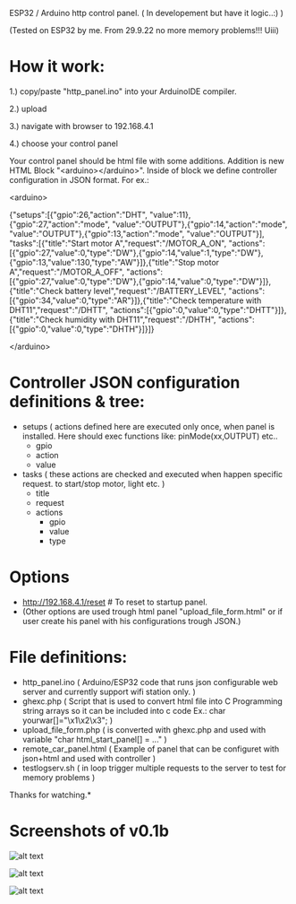 ESP32 / Arduino http control panel. ( In developement but have it logic..:) )

(Tested on ESP32 by me. From 29.9.22 no more memory problems!!! Uiii)


# How it work:

1.) copy/paste "http_panel.ino" into your ArduinoIDE compiler.

2.) upload

3.) navigate with browser to 192.168.4.1

4.) choose your control panel

Your control panel should be html file with some additions. Addition is new HTML Block "\<arduino>\</arduino>". Inside of block we define controller configuration in JSON format. For ex.:

\<arduino>

{"setups":[{"gpio":26,"action":"DHT", "value":11},{"gpio":27,"action":"mode", "value":"OUTPUT"},{"gpio":14,"action":"mode", "value":"OUTPUT"},{"gpio":13,"action":"mode", "value":"OUTPUT"}], "tasks":[{"title":"Start motor A","request":"/MOTOR_A_ON", "actions":[{"gpio":27,"value":0,"type":"DW"},{"gpio":14,"value":1,"type":"DW"},{"gpio":13,"value":130,"type":"AW"}]},{"title":"Stop motor A","request":"/MOTOR_A_OFF", "actions":[{"gpio":27,"value":0,"type":"DW"},{"gpio":14,"value":0,"type":"DW"}]},{"title":"Check battery level","request":"/BATTERY_LEVEL", "actions":[{"gpio":34,"value":0,"type":"AR"}]},{"title":"Check temperature with DHT11","request":"/DHTT", "actions":[{"gpio":0,"value":0,"type":"DHTT"}]},{"title":"Check humidity with DHT11","request":"/DHTH", "actions":[{"gpio":0,"value":0,"type":"DHTH"}]}]}


\</arduino>



# Controller JSON configuration definitions & tree:
- setups   ( actions defined here are executed only once, when panel is installed. Here should exec functions like: pinMode(xx,OUTPUT) etc..
    - gpio
    - action
    - value
- tasks    ( these actions are checked and executed when happen specific request. to start/stop motor, light etc. )
    - title
    - request
    - actions
        - gpio
        - value
        - type

# Options
- http://192.168.4.1/reset      # To reset to startup panel.
- (Other options are used trough html panel "upload_file_form.html" or if user create his panel with his configurations trough JSON.)


# File definitions:
 - http_panel.ino    ( Arduino/ESP32 code that runs json configurable web server and currently support wifi station only. )
 - ghexc.php         ( Script that is used to convert html file into C Programming string arrays so it can be included into c code Ex.: char yourwar[]="\x1\x2\x3"; )
 - upload_file_form.php ( is converted with ghexc.php and used with variable "char html_start_panel[] = ..." )
- remote_car_panel.html ( Example of panel that can be configuret with json+html and used with controller )
- testlogserv.sh        ( in loop trigger multiple requests to the server to test for memory problems )


Thanks for watching.*


# Screenshots of v0.1b
![alt text](https://github.com/m5it/http_panel/blob/main/screen1_v0.1.png)

![alt text](https://github.com/m5it/http_panel/blob/main/screen2_v0.1.png)

![alt text](https://github.com/m5it/http_panel/blob/main/screen3_v0.1.png)
